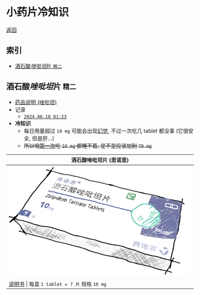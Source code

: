 # 小药片冷知识

[返回](README.md)

## 索引

- [酒石酸*唑吡坦*片 `精二`](#酒石酸唑吡坦片-精二)

## 酒石酸*唑吡坦*片 `精二`

- [药品说明 (唑吡坦)](https://zh.wikipedia.org/zh-hans/%E5%94%91%E5%90%A1%E5%9D%A6)
- 记录
  - [`2024.06.18 01:23`](sleep.md#唑吡坦-思诺思-精二)
- **冷知识**
  - 每日用量超过 `10 mg` 可能会出现[幻觉](https://zh.wikipedia.org/wiki/%E5%B9%BB%E8%A7%89), 不过一次吃几 tablet 都没事 (它很安全, 但是肝...)
  - ~~所以咱[第一次](sleep.md#唑吡坦-思诺思-精二)吃 `10 mg` 都睡不着, 是不是应该加到 `70 mg`~~

| 酒石酸唑吡坦片 (思诺思) |
|---|
| ![img](assets/酒石酸唑吡坦片.png) |
| [说明书](酒石酸唑吡坦片-stilnox-cn-20240831.pdf) \| 每盒 `1 tablet = 7 片` 规格 `10 mg` |
